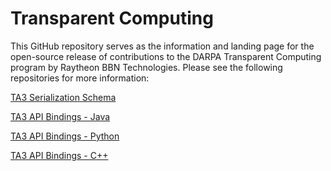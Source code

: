 # Transparent Computing
This GitHub repository serves as the information and landing page for the open-source release of contributions to the DARPA Transparent Computing program by Raytheon BBN Technologies. Please see the following repositories for more information: 

[TA3 Serialization Schema](https://github.com/raytheonbbn/tc-ta3-serialization-schema)

[TA3 API Bindings - Java](https://github.com/raytheonbbn/tc-ta3-api-bindings-java)

[TA3 API Bindings - Python](https://github.com/raytheonbbn/tc-ta3-api-bindings-python)

[TA3 API Bindings - C++](https://github.com/raytheonbbn/tc-ta3-api-bindings-cpp)

